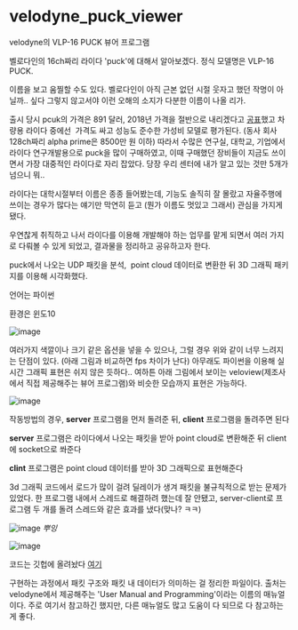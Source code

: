 # velodyne_puck_viewer
velodyne의 VLP-16 PUCK 뷰어 프로그램


벨로다인의 16ch짜리 라이다 'puck'에 대해서 알아보겠다. 정식 모델명은 VLP-16 PUCK.

이름을 보고 움찔할 수도 있다. 벨로다인이 아직 근본 없던 시절 웃자고 했던 작명이 아닐까.. 싶다 그렇지 않고서야 이런 오해의 소지가 다분한 이름이 나올 리가.

출시 당시 pcuk의 가격은 891 달러, 2018년 가격을 절반으로 내리겠다고 [공표](http://www.lumisol.co.kr/sub/media/bellow.asp?mode=view&bid=1&idx=168)했고 차량용 라이다 중에선  가격도 싸고 성능도 준수한 가성비 모델로 평가된다. (동사 회사 128ch짜리 alpha prime은 8500만 원 이하) 따라서 수많은 연구실, 대학교, 기업에서 라이다 연구개발용으로 puck을 많이 구매하였고, 이때 구매했던 장비들이 지금도 쓰이면서 가장 대중적인 라이다로 자리 잡았다. 당장 우리 센터에 내가 알고 있는 것만 5개가 넘으니 뭐..

라이다는 대학시절부터 이름은 종종 들어봤는데, 기능도 솔직히 잘 몰랐고 자율주행에 쓰이는 경우가 많다는 얘기만 막연히 듣고 (뭔가 이름도 멋있고 그래서) 관심을 가지게 됐다. 

우연찮게 취직하고 나서 라이다를 이용해 개발해야 하는 업무를 맡게 되면서 여러 가지로 다뤄볼 수 있게 되었고, 결과물을 정리하고 공유하고자 한다. 

puck에서 나오는 UDP 패킷을 분석,  point cloud 데이터로 변환한 뒤 3D 그래픽 패키지를 이용해 시각화했다.

언어는 파이썬

환경은 윈도10

![image](https://user-images.githubusercontent.com/57425658/132467450-5627bd4a-25bb-4f55-9272-c47e65d8bc05.png)


여러가지 색깔이나 크기 같은 옵션을 넣을 수 있으나, 그럴 경우 위와 같이 너무 느려지는 단점이 있다. (아래 그림과 비교하면 fps 차이가 난다) 아무래도 파이썬을 이용해 실시간 그래픽 표현은 쉬지 않은 듯하다.. 여하튼 아래 그림에서 보이는 veloview(제조사에서 직접 제공해주는 뷰어 프로그램)와 비슷한 모습까지 표현은 가능하다. 

![image](https://user-images.githubusercontent.com/57425658/132467465-173d4ce7-fb90-43a8-8e78-e4449d252ef3.png)


작동방법의 경우, **server** 프로그램을 먼저 돌려준 뒤, **client** 프로그램을 돌려주면 된다

**server** 프로그램은 라이다에서 나오는 패킷을 받아 point cloud로 변환해준 뒤 client에 socket으로 쏴준다

**clint** 프로그램은 point cloud 데이터를 받아 3D 그래픽으로 표현해준다

3d 그래픽 코드에서 로드가 많이 걸려 딜레이가 생겨 패킷을 불규칙적으로 받는 문제가 있었다. 한 프로그램 내에서 스레드로 해결하려 했는데 잘 안됐고, server-client로 프로그램 두 개를 돌려 스레드와 같은 효과를 냈다(맞나? ㅋㅋ) 

![image](https://user-images.githubusercontent.com/57425658/132467536-37ead8c8-6c7c-4992-a075-0dcd059656b4.png)
*뿌잉*

![image](https://user-images.githubusercontent.com/57425658/132467558-01cc1d53-f34c-4dbe-9148-25495bbb8cb4.png)


코드는 깃헙에 올려놨다 [여기](https://github.com/lucas-korea/velodyne_puck_viewer)

구현하는 과정에서 패킷 구조와 패킷 내 데이터가 의미하는 걸 정리한 파일이다. 출처는 velodyne에서 제공해주는 'User Manual and Programming'이라는 이름의 매뉴얼이다. 주로 여기서 참고하긴 했지만, 다른 매뉴얼도 많고 도움이 다 되므로 다 참고하는 게 좋다. 
